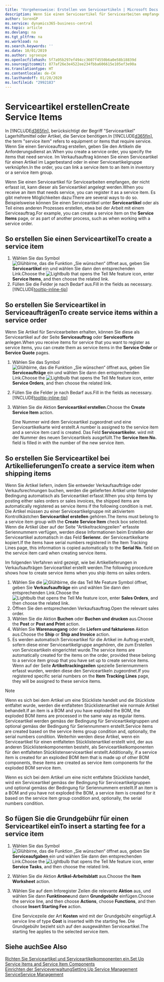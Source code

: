 ```yaml
---
title: 'Vorgehensweise: Erstellen von Serviceartikeln | Microsoft Docs'
description: Wenn Sie einen Serviceartikel für Servicearbeiten empfangen, der nicht erfasst ist, kann dieser als Serviceartikel angelegt werden.
author: SorenGP
ms.service: dynamics365-business-central
ms.topic: article
ms.devlang: na
ms.tgt_pltfrm: na
ms.workload: na
ms.search.keywords: ''
ms.date: 10/01/2019
ms.author: sgroespe
ms.openlocfilehash: 5f7a95b297ef494cc3607f4550b6a0e58b18839d
ms.sourcegitcommit: 877af26e3e4522ee234fbba606615e105ef3e90a
ms.translationtype: HT
ms.contentlocale: de-CH
ms.lasthandoff: 01/28/2020
ms.locfileid: "2992183"
---
```

# <a name="create-service-items"></a><span data-ttu-id="6e8ac-103">Serviceartikel erstellen</span><span class="sxs-lookup"><span data-stu-id="6e8ac-103">Create Service Items</span></span>
<span data-ttu-id="6e8ac-104">In [!INCLUDE[d365fin](includes/d365fin_md.md)], berücksichtigt der Begriff "Serviceartikel" Lagerhilfsmittel oder Artikel, die Service benötigen.</span><span class="sxs-lookup"><span data-stu-id="6e8ac-104">In [!INCLUDE[d365fin](includes/d365fin_md.md)], the term "service item" refers to equipment or items that require service.</span></span> <span data-ttu-id="6e8ac-105">Wenn Sie einen Serviceauftrag erstellen, geben Sie den Artikeln die Anforderungsdienst an.</span><span class="sxs-lookup"><span data-stu-id="6e8ac-105">When you create a service order, you specify the items that need service.</span></span> <span data-ttu-id="6e8ac-106">Im Verkaufsauftrag können Sie einen Serviceartikel für einen Artikel im Lagerbestand oder in einer Serviceartikelgruppe verknüpfen.</span><span class="sxs-lookup"><span data-stu-id="6e8ac-106">In the order, you can link a service item to an item in inventory or a service item group.</span></span>    

<span data-ttu-id="6e8ac-107">Wenn Sie einen Serviceartikel für Servicearbeiten empfangen, der nicht erfasst ist, kann dieser als Serviceartikel angelegt werden.</span><span class="sxs-lookup"><span data-stu-id="6e8ac-107">When you receive an item that needs service, you can register it as a service item.</span></span> <span data-ttu-id="6e8ac-108">Es gibt mehrere Möglichkeiten dazu:</span><span class="sxs-lookup"><span data-stu-id="6e8ac-108">There are several ways to do so.</span></span> <span data-ttu-id="6e8ac-109">Beispielsweise können Sie einen Serviceartikel unter **Serviceartikel** oder als Teil eines anderen Prozesses erstellen, etwa bei der Arbeit mit einem Serviceauftrag.</span><span class="sxs-lookup"><span data-stu-id="6e8ac-109">For example, you can create a service item on the **Service Items** page, or as part of another process, such as when working with a service order.</span></span>   

## <a name="to-create-a-service-item"></a><span data-ttu-id="6e8ac-110">So erstellen Sie einen Serviceartikel</span><span class="sxs-lookup"><span data-stu-id="6e8ac-110">To create a service item</span></span>  
1. <span data-ttu-id="6e8ac-111">Wählen Sie das Symbol ![Glühbirne, das die Funktion „Sie wünschen“ öffnet](media/ui-search/search_small.png "Tell Me-Funktion") aus, geben Sie **Serviceartikel** ein und wählen Sie dann den entsprechenden Link.</span><span class="sxs-lookup"><span data-stu-id="6e8ac-111">Choose the ![Lightbulb that opens the Tell Me feature](media/ui-search/search_small.png "Tell me what you want to do") icon, enter **Service Items**, and then choose the related link.</span></span>
2. <span data-ttu-id="6e8ac-112">Füllen Sie die Felder je nach Bedarf aus.</span><span class="sxs-lookup"><span data-stu-id="6e8ac-112">Fill in the fields as necessary.</span></span> [!INCLUDE[tooltip-inline-tip](includes/tooltip-inline-tip_md.md)]  

## <a name="to-create-service-items-within-a-service-order"></a><span data-ttu-id="6e8ac-113">So erstellen Sie Serviceartikel in Serviceaufträgen</span><span class="sxs-lookup"><span data-stu-id="6e8ac-113">To create service items within a service order</span></span>  
<span data-ttu-id="6e8ac-114">Wenn Sie Artikel für Servicearbeiten erhalten, können Sie diese als Serviceartikel auf der Seite **Serviceauftrag** oder **Serviceofferte** anlegen.</span><span class="sxs-lookup"><span data-stu-id="6e8ac-114">When you receive items for service that you want to register as service items, you can create them as service items in the **Service Order** or **Service Quote** pages.</span></span>  

1. <span data-ttu-id="6e8ac-115">Wählen Sie das Symbol ![Glühbirne, das die Funktion „Sie wünschen“ öffnet](media/ui-search/search_small.png "Tell Me-Funktion") aus, geben Sie **Serviceaufträge** ein und wählen Sie dann den entsprechenden Link.</span><span class="sxs-lookup"><span data-stu-id="6e8ac-115">Choose the ![Lightbulb that opens the Tell Me feature](media/ui-search/search_small.png "Tell me what you want to do") icon, enter **Service Orders**, and then choose the related link.</span></span>  
2. <span data-ttu-id="6e8ac-116">Füllen Sie die Felder je nach Bedarf aus.</span><span class="sxs-lookup"><span data-stu-id="6e8ac-116">Fill in the fields as necessary.</span></span> [!INCLUDE[tooltip-inline-tip](includes/tooltip-inline-tip_md.md)]  
3. <span data-ttu-id="6e8ac-117">Wählen Sie die Aktion **Serviceartikel erstellen**.</span><span class="sxs-lookup"><span data-stu-id="6e8ac-117">Choose the **Create Service Item** action.</span></span>  

    <span data-ttu-id="6e8ac-118">Eine Nummer wird dem Serviceartikel zugeordnet und eine Serviceartikelkarte wird erstellt.</span><span class="sxs-lookup"><span data-stu-id="6e8ac-118">A number is assigned to the service item and a service item card is created.</span></span> <span data-ttu-id="6e8ac-119">Das Feld **Serviceartikelnr.** wird mit der Nummer des neuen Serviceartikels ausgefüllt.</span><span class="sxs-lookup"><span data-stu-id="6e8ac-119">The **Service Item No.** field is filled in with the number of the new service item.</span></span>

## <a name="to-create-a-service-item-when-shipping-items"></a><span data-ttu-id="6e8ac-120">So erstellen Sie Serviceartikel bei Artikellieferungen</span><span class="sxs-lookup"><span data-stu-id="6e8ac-120">To create a service item when shipping items</span></span>  
<span data-ttu-id="6e8ac-121">Wenn Sie Artikel liefern, indem Sie entweder Verkaufsaufträge oder Verkaufsrechnungen buchen, werden die gelieferten Artikel unter folgender Bedingung automatisch als Serviceartikel erfasst.</span><span class="sxs-lookup"><span data-stu-id="6e8ac-121">When you ship items by posting either sales orders or sales invoices, the shipped items are automatically registered as service items if the following condition is met.</span></span> <span data-ttu-id="6e8ac-122">Die Artikel müssen zu einer Serviceartikelgruppe mit aktiviertem Kontrollkästchen **Serviceartikel erstellen** gehören.</span><span class="sxs-lookup"><span data-stu-id="6e8ac-122">The items must belong to a service item group with the **Create Service Item** check box selected.</span></span> <span data-ttu-id="6e8ac-123">Wenn die Artikel über auf der Seite "Artikeltrackingzeilen" erfasste Seriennummern verfügen, werden diese Informationen beim Erstellen der Serviceartikel automatisch in das Feld **Seriennr.** der Serviceartikelkarte kopiert.</span><span class="sxs-lookup"><span data-stu-id="6e8ac-123">If the items have serial numbers registered in the Item Tracking Lines page, this information is copied automatically to the **Serial No.** field on the service item card when creating service items.</span></span>  

<span data-ttu-id="6e8ac-124">Im folgenden Verfahren wird gezeigt, wie bei Artikellieferungen in Verkaufsaufträgen Serviceartikel erstellt werden.</span><span class="sxs-lookup"><span data-stu-id="6e8ac-124">The following procedure shows how to create service items when you ship items on sales orders.</span></span>  

1. <span data-ttu-id="6e8ac-125">Wählen Sie die ![Glühbirne, die das Tell Me Feature](media/ui-search/search_small.png "Tell Me-Funktion") Symbol öffnet, geben Sie **Verkaufsaufträge** ein und wählen Sie dann den entsprechenden Link.</span><span class="sxs-lookup"><span data-stu-id="6e8ac-125">Choose the ![Lightbulb that opens the Tell Me feature](media/ui-search/search_small.png "Tell me what you want to do") icon, enter **Sales Orders**, and then choose the related link.</span></span>  
2. <span data-ttu-id="6e8ac-126">Öffnen Sie den entsprechenden Verkaufsauftrag.</span><span class="sxs-lookup"><span data-stu-id="6e8ac-126">Open the relevant sales order.</span></span>  
3. <span data-ttu-id="6e8ac-127">Wählen Sie die Aktion **Buchen** oder **Buchen und drucken** aus.</span><span class="sxs-lookup"><span data-stu-id="6e8ac-127">Choose the **Post** or **Post and Print** action.</span></span>  
4. <span data-ttu-id="6e8ac-128">Wählen Sie **Warenausgang** oder die **Liefern und fakturieren** Aktion aus.</span><span class="sxs-lookup"><span data-stu-id="6e8ac-128">Choose the **Ship** or **Ship and Invoice** action.</span></span>  
5. <span data-ttu-id="6e8ac-129">Es werden automatisch Serviceartikel für die Artikel im Auftrag erstellt, sofern diese einer Serviceartikelgruppe angehören, die zum Erstellen von Serviceartikeln eingerichtet wurde.</span><span class="sxs-lookup"><span data-stu-id="6e8ac-129">The service items are automatically created for the items on the order, provided these belong to a service item group that you have set up to create service items.</span></span> <span data-ttu-id="6e8ac-130">Wenn auf der Seite **Artikeltrackingzeilen** spezielle Seriennummern erfasst wurden, werden diese den Serviceartikeln zugeordnet.</span><span class="sxs-lookup"><span data-stu-id="6e8ac-130">If you registered specific serial numbers on the **Item Tracking Lines** page, they will be assigned to these service items.</span></span>  

> [!NOTE]  
>  <span data-ttu-id="6e8ac-131">Wenn es sich bei dem Artikel um eine Stückliste handelt und die Stückliste entfaltet wurde, werden die entfalteten Stücklistenartikel wie normale Artikel behandelt.</span><span class="sxs-lookup"><span data-stu-id="6e8ac-131">If an item is a BOM and you have exploded the BOM, the exploded BOM items are processed in the same way as regular items.</span></span> <span data-ttu-id="6e8ac-132">Serviceartikel werden gemäss der Bedingung für Serviceartikelgruppen und optional gemäss der Bedingung für Seriennummern erstellt.</span><span class="sxs-lookup"><span data-stu-id="6e8ac-132">Service items are created based on the service items group condition and, optionally, the serial numbers condition.</span></span> <span data-ttu-id="6e8ac-133">Weiterhin werden diese Artikel, wenn ein Serviceartikel für einen entfalteten Stücklistenartikel erstellt wird, der aus anderen Stücklistenkomponenten besteht, als Serviceartikelkomponenten für den entfalteten Stücklistenserviceartikel erstellt.</span><span class="sxs-lookup"><span data-stu-id="6e8ac-133">Additionally, if a service item is created for an exploded BOM item that is made up of other BOM components, these items are created as service item components for the exploded BOM service item.</span></span>  
>   
>  <span data-ttu-id="6e8ac-134">Wenn es sich bei dem Artikel um eine nicht entfaltete Stückliste handelt, wird ein Serviceartikel gemäss der Bedingung für Serviceartikelgruppen und optional gemäss der Bedingung für Seriennummern erstellt.</span><span class="sxs-lookup"><span data-stu-id="6e8ac-134">If an item is a BOM and you have not exploded the BOM, a service item is created for it based on the service item group condition and, optionally, the serial numbers condition.</span></span>  

## <a name="to-insert-a-starting-fee-for-a-service-item"></a><span data-ttu-id="6e8ac-135">So fügen Sie die Grundgebühr für einen Serviceartikel ein</span><span class="sxs-lookup"><span data-stu-id="6e8ac-135">To insert a starting fee for a service item</span></span>
1. <span data-ttu-id="6e8ac-136">Wählen Sie das Symbol ![Glühbirne, das die Funktion „Sie wünschen“ öffnet](media/ui-search/search_small.png "Tell Me-Funktion") aus, geben Sie **Serviceaufgaben** ein und wählen Sie dann den entsprechenden Link.</span><span class="sxs-lookup"><span data-stu-id="6e8ac-136">Choose the ![Lightbulb that opens the Tell Me feature](media/ui-search/search_small.png "Tell me what you want to do") icon, enter **Service Tasks**, and then choose the related link.</span></span>
2. <span data-ttu-id="6e8ac-137">Wählen Sie die Aktion **Artikel-Arbeitsblatt** aus.</span><span class="sxs-lookup"><span data-stu-id="6e8ac-137">Choose the **Item Worksheet** action.</span></span>
3. <span data-ttu-id="6e8ac-138">Wählen Sie auf dem Inforegister Zeilen die relevante **Aktion** aus, und wählen Sie dann **Funktinone**und dann **Grundgebühr** einfügen.</span><span class="sxs-lookup"><span data-stu-id="6e8ac-138">Choose the service line, and then choose **Actions**, choose **Functions**, and then choose **Insert Starting Fee** action.</span></span>  

    <span data-ttu-id="6e8ac-139">Eine Servicezeile der Art **Kosten** wird mit der Grundgebühr eingefügt.</span><span class="sxs-lookup"><span data-stu-id="6e8ac-139">A service line of type **Cost** is inserted with the starting fee.</span></span> <span data-ttu-id="6e8ac-140">Die Grundgebühr bezieht sich auf den ausgewählten Serviceartikel.</span><span class="sxs-lookup"><span data-stu-id="6e8ac-140">The starting fee applies to the selected service item.</span></span>

## <a name="see-also"></a><span data-ttu-id="6e8ac-141">Siehe auch</span><span class="sxs-lookup"><span data-stu-id="6e8ac-141">See Also</span></span>  
[<span data-ttu-id="6e8ac-142">Richten Sie Serviceartikel und Serviceartikelkomponenten ein.</span><span class="sxs-lookup"><span data-stu-id="6e8ac-142">Set Up Service Items and Service Item Components</span></span>](service-how-setup-service-items.md)  
[<span data-ttu-id="6e8ac-143">Einrichten der Serviceverwaltung</span><span class="sxs-lookup"><span data-stu-id="6e8ac-143">Setting Up Service Management</span></span>](service-setup-service.md)  
[<span data-ttu-id="6e8ac-144">Service</span><span class="sxs-lookup"><span data-stu-id="6e8ac-144">Service Management</span></span>](service-service.md)  
